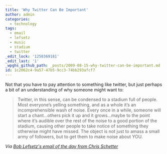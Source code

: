 ```yaml
---
title: 'Why Twitter Can Be Important'
author: admin
categories:
  - technology
tags:
  - email
  - lefsetz
  - music
  - stadium
  - twitter
_edit_lock: '1250369181'
_edit_last: '1'
_wpghs_github_path: _posts/2009-08-15-why-twitter-can-be-important.md
id: 1c2062c4-9a57-47b5-9cc3-74bb293afcf7
---
```

<p>Not that you have to pay attention to something like twitter, but just perhaps a bit of an understanding of why someone might want to:</p>
<blockquote><p>Twitter, in this sense, can be condensed to a stadium full of people.  Most everyone’s yelling something, and as a whole it’s an incomprehensible wash of noise.  Every once in a while, someone will start a chant…others pick it up and it grows…maybe to the point where it’s audible over the rest of the noise to a good portion of the stadium, causing other people to take notice of something they otherwise might have missed.  The object is not just to amass a small army of followers, but to get them to make noise about YOU.</p></blockquote>
<p><em>Via <a href="http://lefsetz.com/wordpress/index.php/archives/2009/08/14/e-mail-of-the-day-17/">Bob Lefsetz's email of the day from Chris Schetter</a></em></p>
